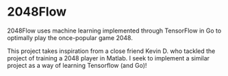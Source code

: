 # 2048Flow

2048Flow uses machine learning implemented through TensorFlow in Go to 
optimally play the once-popular game 2048. 

This project takes inspiration from a close friend Kevin D. who tackled the
project of training a 2048 player in Matlab. I seek to implement a similar 
project as a way of learning Tensorflow (and Go)!